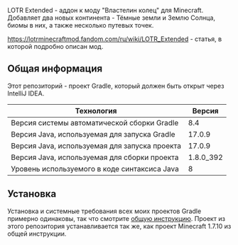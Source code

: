 LOTR Extended - аддон к моду "Властелин колец" для Minecraft. Добавляет два новых континента - Тёмные земли и Землю Солнца, биомы в них, а также несколько путевых точек.

https://lotrminecraftmod.fandom.com/ru/wiki/LOTR_Extended - статья, в которой подробно описан мод.

## Общая информация

Этот репозиторий - проект Gradle, который должен быть открыт через IntelliJ IDEA.

| Технология                                    | Версия    |
|-----------------------------------------------|-----------|
| Версия системы автоматической сборки Gradle   | 8.4       |
| Версия Java, используемая для запуска Gradle  | 17.0.9    |
| Версия Java, используемая для запуска проекта | 17.0.9    |
| Версия Java, используемая для сборки проекта  | 1.8.0_392 |
| Уровень используемого в коде синтаксиса Java  | 8         |

## Установка

Установка и системные требования всех моих проектов Gradle примерно одинаковы, так что смотрите [общую инструкцию](https://github.com/Hummel009/Legendary-Item#readme). Проект из этого репозитория устанавливается так же, как проект Minecraft 1.7.10 из общей инструкции.
